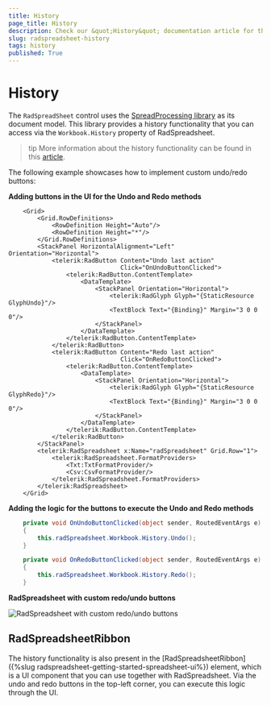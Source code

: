 ```yaml
---
title: History
page_title: History
description: Check our &quot;History&quot; documentation article for the RadSpreadsheet control.
slug: radspreadsheet-history
tags: history
published: True
---
```


# History

The `RadSpreadSheet` control uses the [SpreadProcessing library](https://docs.telerik.com/devtools/document-processing/libraries/radspreadprocessing/overview) as its document model. This library provides a history functionality that you can access via the `Workbook.History` property of RadSpreadsheet.

>tip More information about the history functionality can be found in this [article](https://docs.telerik.com/devtools/document-processing/libraries/radspreadprocessing/features/history).

The following example showcases how to implement custom undo/redo buttons:

__Adding buttons in the UI for the Undo and Redo methods__
```XAML
    <Grid>
        <Grid.RowDefinitions>
            <RowDefinition Height="Auto"/>
            <RowDefinition Height="*"/>
        </Grid.RowDefinitions>
        <StackPanel HorizontalAlignment="Left" Orientation="Horizontal">
            <telerik:RadButton Content="Undo last action" 
                               Click="OnUndoButtonClicked">
                <telerik:RadButton.ContentTemplate>
                    <DataTemplate>
                        <StackPanel Orientation="Horizontal">
                            <telerik:RadGlyph Glyph="{StaticResource GlyphUndo}"/>
                            <TextBlock Text="{Binding}" Margin="3 0 0 0"/>
                        </StackPanel>
                    </DataTemplate>
                </telerik:RadButton.ContentTemplate>
            </telerik:RadButton>
            <telerik:RadButton Content="Redo last action"
                               Click="OnRedoButtonClicked">
                <telerik:RadButton.ContentTemplate>
                    <DataTemplate>
                        <StackPanel Orientation="Horizontal">
                            <telerik:RadGlyph Glyph="{StaticResource GlyphRedo}"/>
                            <TextBlock Text="{Binding}" Margin="3 0 0 0"/>
                        </StackPanel>
                    </DataTemplate>
                </telerik:RadButton.ContentTemplate>
            </telerik:RadButton>
        </StackPanel>
        <telerik:RadSpreadsheet x:Name="radSpreadsheet" Grid.Row="1">
            <telerik:RadSpreadsheet.FormatProviders>
                <Txt:TxtFormatProvider/>
                <Csv:CsvFormatProvider/>
            </telerik:RadSpreadsheet.FormatProviders>
        </telerik:RadSpreadsheet>
    </Grid>
```

__Adding the logic for the buttons to execute the Undo and Redo methods__
```C#
    private void OnUndoButtonClicked(object sender, RoutedEventArgs e)
    {
        this.radSpreadsheet.Workbook.History.Undo();
    }

    private void OnRedoButtonClicked(object sender, RoutedEventArgs e)
    {
        this.radSpreadsheet.Workbook.History.Redo();
    }
```

__RadSpreadsheet with custom redo/undo buttons__

![RadSpreadsheet with custom redo/undo buttons](images/radspreadsheet-history-0.gif)

## RadSpreadsheetRibbon

The history functionality is also present in the [RadSpreadsheetRibbon]({%slug radspreadsheet-getting-started-spreadsheet-ui%}) element, which is a UI component that you can use together with RadSpreadsheet. Via the undo and redo buttons in the top-left corner, you can execute this logic through the UI.
